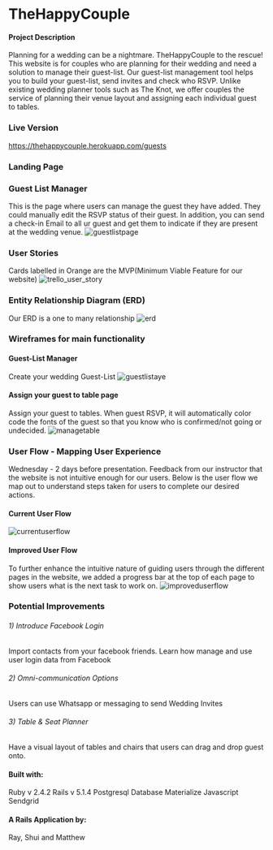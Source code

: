 # TheHappyCouple

#### Project Description
Planning for a wedding can be a nightmare. TheHappyCouple to the rescue! This website is for couples who are planning for their wedding and need a solution to manage their guest-list. Our guest-list management tool helps you to build your guest-list, send invites and check who RSVP. Unlike existing wedding planner tools such as The Knot, we offer couples the service of planning their venue layout and assigning each individual guest to tables.

### Live Version
https://thehappycouple.herokuapp.com/guests

### Landing Page

### Guest List Manager
This is the page where users can manage the guest they have added. They could manually edit the RSVP status of their guest. In addition, you can send a check-in Email to all ur guest and get them to indicate if they are present at the wedding venue. 
![guestlistpage](/project-log/guestlistpage.png)


### User Stories
Cards labelled in Orange are the MVP(Minimum Viable Feature for our website)
![trello_user_story](/project-log/trello_user_story.png)

### Entity Relationship Diagram (ERD)
Our ERD is a one to many relationship
![erd](/project-log/erd.png)

### Wireframes for main functionality

#### Guest-List Manager
Create your wedding Guest-List
![guestlistaye](/project-log/guestlistaye.png)

#### Assign your guest to table page
Assign your guest to tables. When guest RSVP, it will automatically color code the fonts of the guest so that you know who is confirmed/not going or undecided.
![managetable](/project-log/managetable.png)


### User Flow - Mapping User Experience
Wednesday - 2 days before presentation.
Feedback from our instructor that the website is not intuitive enough for our users.
Below is the user flow we map out to understand steps taken for users to complete our desired actions.
#### Current User Flow
![currentuserflow](/project-log/currentuserflow.png)

#### Improved User Flow
To further enhance the intuitive nature of guiding users through the different pages in the website, we added a progress bar at the top of each page to show users what is the next task to work on.
![improveduserflow](/project-log/improveduserflow.png)





### Potential Improvements
###### 1) Introduce Facebook Login
Import contacts from your facebook friends.
Learn how manage and use user login data from Facebook

###### 2) Omni-communication Options
Users can use Whatsapp or messaging to send Wedding Invites

###### 3) Table & Seat Planner
Have a visual layout of tables and chairs that users can drag and drop guest onto.





#### Built with:
Ruby v 2.4.2
Rails v 5.1.4
Postgresql Database
Materialize
Javascript
Sendgrid



#### A Rails Application by:
Ray, Shui and Matthew


<!--

This README would normally document whatever steps are necessary to get the
application up and running.

Things you may want to cover:

* Ruby version

* System dependencies

* Configuration

* Database creation

* Database initialization

* How to run the test suite

* Services (job queues, cache servers, search engines, etc.)

* Deployment instructions

* ...       -->

<!-- the vows
the proposal
Lifetime forever
LoveLast
WeddingProposal
LoveTrain
aLifeTime
SweetDove
LoveCarriage -->
